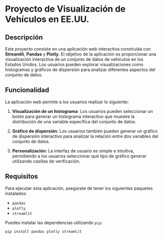# Proyecto de Visualización de Vehículos en EE.UU.

## Descripción

Este proyecto consiste en una aplicación web interactiva construida con **Streamlit**, **Pandas** y **Plotly**. El objetivo de la aplicación es proporcionar una visualización interactiva de un conjunto de datos de vehículos en los Estados Unidos. Los usuarios pueden explorar visualizaciones como histogramas y gráficos de dispersión para analizar diferentes aspectos del conjunto de datos.

## Funcionalidad

La aplicación web permite a los usuarios realizar lo siguiente:

1. **Visualización de un histograma**: Los usuarios pueden seleccionar un botón para generar un histograma interactivo que muestre la distribución de una variable específica del conjunto de datos.
   
2. **Gráfico de dispersión**: Los usuarios también pueden generar un gráfico de dispersión interactivo para analizar la relación entre dos variables del conjunto de datos.

3. **Personalización**: La interfaz de usuario es simple e intuitiva, permitiendo a los usuarios seleccionar qué tipo de gráfico generar utilizando casillas de verificación.

## Requisitos

Para ejecutar esta aplicación, asegúrate de tener los siguientes paquetes instalados:

- `pandas`
- `plotly`
- `streamlit`

Puedes instalar las dependencias utilizando `pip`:

```bash
pip install pandas plotly streamlit